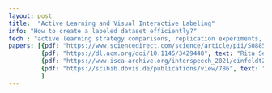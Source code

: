 ```yaml
---
layout: post
title:  "Active Learning and Visual Interactive Labeling"
info: "How to create a labeled dataset efficiently?"
tech : "active learning strategy comparisons, replication experiments, applications"
papers: [{pdf: "https://www.sciencedirect.com/science/article/pii/S0885230823000566", text: "Marieke Einfeldt, Rita Sevastjanova, Katharina Zahner-Ritter, Ekaterina Kazak, and Bettina Braun. 2023. The use of Active Learning systems for stimulus selection and response modelling perception experiments. Computer Speech & Language (2023), 101537."},
         {pdf: "https://dl.acm.org/doi/10.1145/3429448", text: "Rita Sevastjanova, Wolfgang Jentner, Fabian Sperrle, Rebecca Kehlbeck, Jürgen Bernard, and Mennatallah El-Assady. 2021. Questioncomb: A gamification approach for the visual explanation of linguistic phenomena through interactive labeling. ACM Transactions on Interactive Intelligent Systems (TiiS) 11, 3-4 (2021), 1-38."},
         {pdf: "https://www.isca-archive.org/interspeech_2021/einfeldt21_interspeech.html", text: "Marieke Einfeldt, Rita Sevastjanova, Katharina Zahner-Ritter, Ekaterina Kazak, and Bettina Braun. 2021. Reliable estimates of interpretable cue effects with Active Learning in psycholinguistic research. (2021)."},
         {pdf: "https://scibib.dbvis.de/publications/view/786", text: "Rita Sevastjanova, Mennatallah El-Assady, Annette Hautli-Janisz, Aikaterini-Lida Kalouli, Rebecca Kehlbeck, Oliver Deussen, Daniel A Keim, and Miriam Butt. 2018. Mixed-initiative active learning for generating linguistic insights in question classification. In 3rd workshop on data systems for interactive analysis (DSIA) at IEEE VIS."},
         ]
---
```


